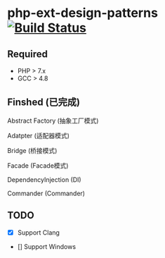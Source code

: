 # php-ext-design-patterns [![Build Status](https://travis-ci.org/motecshine/php-ext-design-patterns.svg?branch=master)](https://travis-ci.org/motecshine/php-ext-design-patterns)

## Required
* PHP > 7.x
* GCC > 4.8

## Finshed (已完成)
Abstract Factory (抽象工厂模式)

Adatpter (适配器模式)

Bridge (桥接模式)

Facade (Facade模式)

DependencyInjection (DI)

Commander (Commander)

## TODO 

* [x] Support Clang 

* [] Support Windows

